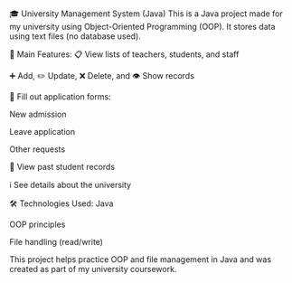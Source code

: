 🎓 University Management System (Java)
This is a Java project made for my university using Object-Oriented Programming (OOP). It stores data using text files (no database used).

🧾 Main Features:
📋 View lists of teachers, students, and staff

➕ Add, ✏️ Update, ❌ Delete, and 👁️ Show records

📝 Fill out application forms:

New admission

Leave application

Other requests

📂 View past student records

ℹ️ See details about the university

🛠️ Technologies Used:
Java

OOP principles

File handling (read/write)

This project helps practice OOP and file management in Java and was created as part of my university coursework.
